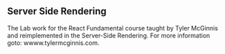 <h2>Server Side Rendering</h2>

The Lab work for the React Fundamental course taught by Tyler McGinnis and reimplemented in the Server-Side Rendering.
For more information goto: wwww.tylermcginnis.com.

